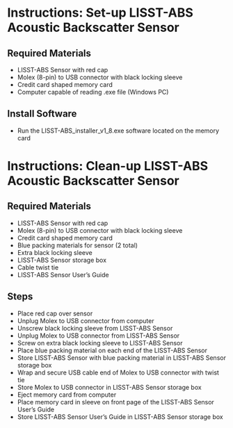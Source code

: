 # Instructions: Set-up LISST-ABS Acoustic Backscatter Sensor

## Required Materials

-	LISST-ABS Sensor with red cap
-	Molex (8-pin) to USB connector with black locking sleeve
-	Credit card shaped memory card
-	Computer capable of reading .exe file (Windows PC)

## Install Software

-	Run the LISST-ABS_installer_v1_8.exe software located on the memory card

###


# Instructions: Clean-up LISST-ABS Acoustic Backscatter Sensor

## Required Materials

-	LISST-ABS Sensor with red cap
-	Molex (8-pin) to USB connector with black locking sleeve
-	Credit card shaped memory card
-	Blue packing materials for sensor (2 total)
-	Extra black locking sleeve
-	LISST-ABS Sensor storage box
-	Cable twist tie
-	LISST-ABS Sensor User’s Guide

## Steps

-	Place red cap over sensor
-	Unplug Molex to USB connector from computer
-	Unscrew black locking sleeve from LISST-ABS Sensor
-	Unplug Molex to USB connector from LISST-ABS Sensor
-	Screw on extra black locking sleeve to LISST-ABS Sensor
-	Place blue packing material on each end of the LISST-ABS Sensor
-	Store LISST-ABS Sensor with blue packing material in LISST-ABS Sensor storage box
-	Wrap and secure USB cable end of Molex to USB connector with twist tie
-	Store Molex to USB connector in LISST-ABS Sensor storage box
-	Eject memory card from computer 
-	Place memory card in sleeve on front page of the LISST-ABS Sensor User’s Guide
-	Store LISST-ABS Sensor User’s Guide in LISST-ABS Sensor storage box







